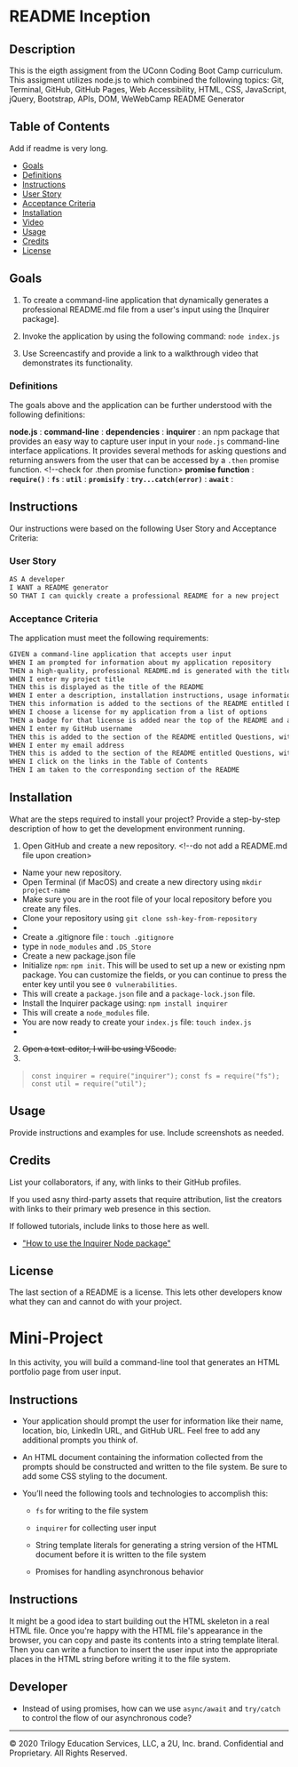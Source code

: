 # README Inception 

## Description
This is the eigth assigment from the UConn Coding Boot Camp curriculum. This assigment utilizes node.js to  which combined the following topics: Git, Terminal, GitHub, GitHub Pages, Web Accessibility, HTML, CSS, JavaScript, jQuery, Bootstrap, APIs, DOM, WeWebCamp README Generator

## Table of Contents
Add if readme is very long.
* [Goals](#goals)
* [Definitions](#definitions)
* [Instructions](#instructions)
* [User Story](#user-story)
* [Acceptance Criteria](#acceptance-criteria)
* [Installation](#installation)
* [Video](#video)
* [Usage](#usage)
* [Credits](#credits)
* [License](#license)

## Goals 

1. To create a command-line application that dynamically generates a professional README.md file from a user's input using the [Inquirer package].

2. Invoke the application by using the following command: `node index.js`

3. Use Screencastify and provide a link to a walkthrough video that demonstrates its functionality.


### Definitions
The goals above and the application can be further understood with the following definitions:

**node.js**
: 
**command-line**
:
**dependencies**
:
**inquirer**
: an npm package that provides an easy way to capture user input in your `node.js` command-line interface applications. It provides several methods for asking questions and returning answers from the user that can be accessed by a `.then` promise function. <!--check for .then promise function>
**promise function**
:
**`require()`**
:
**`fs`**
:
**`util`**
:
**`promisify`**
:
**`try...catch(error)`**
:
**`await`**
:

## Instructions

Our instructions were based on the following User Story and Acceptance Criteria: 

### User Story

```md
AS A developer
I WANT a README generator
SO THAT I can quickly create a professional README for a new project
```

### Acceptance Criteria 
The application must meet the following requirements: 

```md
GIVEN a command-line application that accepts user input
WHEN I am prompted for information about my application repository
THEN a high-quality, professional README.md is generated with the title of my project and sections entitled Description, Table of Contents, Installation, Usage, License, Contributing, Tests, and Questions
WHEN I enter my project title
THEN this is displayed as the title of the README
WHEN I enter a description, installation instructions, usage information, contribution guidelines, and test instructions
THEN this information is added to the sections of the README entitled Description, Installation, Usage, Contributing, and Tests
WHEN I choose a license for my application from a list of options
THEN a badge for that license is added near the top of the README and a notice is added to the section of the README entitled License that explains which license the application is covered under
WHEN I enter my GitHub username
THEN this is added to the section of the README entitled Questions, with a link to my GitHub profile
WHEN I enter my email address
THEN this is added to the section of the README entitled Questions, with instructions on how to reach me with additional questions
WHEN I click on the links in the Table of Contents
THEN I am taken to the corresponding section of the README
```

## Installation
What are the steps required to install your project? Provide a step-by-step description of how to get the development environment running.

1. Open GitHub and create a new repository. <!--do not add a README.md file upon creation>
- Name your new repository.
- Open Terminal (if MacOS) and create a new directory using `mkdir project-name`
- Make sure you are in the root file of your local repository before you create any files. 
- Clone your repository using `git clone ssh-key-from-repository`
- 
- Create a .gitignore file <!--in VScode or Terminal-->: `touch .gitignore`
- type in `node_modules` and `.DS_Store` <!--image? ![alt text](image.jpg)-->
- Create a new package.json file
- Initialize `npm`: `npm init`. This will be used to set up a new or existing npm package. You can customize the fields, or you can continue to press the enter key until you see `0 vulnerabilities`.
- This will create a `package.json` file and a `package-lock.json` file. 
- Install the Inquirer package using: `npm install inquirer`
- This will create a `node_modules` file. 
- You are now ready to create your `index.js` file: `touch index.js`
- 
2. ~~Open a text-editor, I will be using VScode.~~
3. 
> `const inquirer = require("inquirer");`
`const fs = require("fs");`
`const util = require("util");`


## Usage
Provide instructions and examples for use. Include screenshots as needed.

## Credits 
List your collaborators, if any, with links to their GitHub profiles. 

If you used asny third-party assets that require attribution, list the creators with links to their primary web presence in this section. 

If followed tutorials, include links to those here as well. 

- ["How to use the Inquirer Node package"](https://www.educative.io/edpresso/how-to-use-the-inquirer-node-package)

## License 

The last section of a README is a license. This lets other developers know what they can and cannot do with your project.


# Mini-Project

In this activity, you will build a command-line tool that generates an HTML portfolio page from user input.

## Instructions

* Your application should prompt the user for information like their name, location, bio, LinkedIn URL, and GitHub URL. Feel free to add any additional prompts you think of.

* An HTML document containing the information collected from the prompts should be constructed and written to the file system. Be sure to add some CSS styling to the document.

* You’ll need the following tools and technologies to accomplish this:

  * `fs` for writing to the file system

  * `inquirer` for collecting user input

  * String template literals for generating a string version of the HTML document before it is written to the file system

  * Promises for handling asynchronous behavior

## Instructions

It might be a good idea to start building out the HTML skeleton in a real HTML file. Once you're happy with the HTML file's appearance in the browser, you can copy and paste its contents into a string template literal. Then you can write a function to insert the user input into the appropriate places in the HTML string before writing it to the file system.

## Developer

* Instead of using promises, how can we use `async/await` and `try/catch` to control the flow of our asynchronous code?

---

© 2020 Trilogy Education Services, LLC, a 2U, Inc. brand. Confidential and Proprietary. All Rights Reserved.

